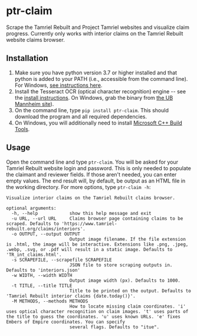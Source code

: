 # ptr-claim

Scrape the Tamriel Rebuilt and Project Tamriel websites and visualize claim progress.
Currently only works with interior claims on the Tamriel Rebuilt website claims browser.

## Installation

1. Make sure you have python version 3.7 or higher installed and that python is
   added to your PATH (i.e., accessible from the command line). For Windows,
   [see instructions here](https://datatofish.com/add-python-to-windows-path/).
2. Install the Tesseract OCR (optical character recognition) engine -- see the
   [install instructions](https://tesseract-ocr.github.io/tessdoc/Installation.html).
   On Windows, grab the binary from
   [the UB Mannheim site](https://github.com/UB-Mannheim/tesseract/wiki#tesseract-installer-for-windows)).
3. On the command line, type `pip install ptr-claim`. This should download the program
   and all required dependencies.
4. On Windows, you will additionally need to install
   [Microsoft C++ Build Tools](https://visualstudio.microsoft.com/visual-cpp-build-tools/).

## Usage

Open the command line and type `ptr-claim`. You will be asked for your Tamriel Rebuilt
website login and password. This is only needed to populate the claimant and reviewer
fields. If those aren't needed, you can enter empty values. The end result will, by
default, be output as an HTML file in the working directory. For more options, type
`ptr-claim -h`:

```
Visualize interior claims on the Tamriel Rebuilt claims browser.

optional arguments:
  -h, --help            show this help message and exit
  -u URL, --url URL     Claims browser page containing claims to be scraped. Defaults to 'https://www.tamriel-rebuilt.org/claims/interiors'.
  -o OUTPUT, --output OUTPUT
                        Output image filename. If the file extension is .html, the image will be interactive. Extensions like .png, .jpeg, .webp, .svg, or .pdf will result in a static image. Defaults to 'TR_int_claims.html'.
  -s SCRAPEFILE, --scrapefile SCRAPEFILE
                        JSON file to store scraping outputs in. Defaults to 'interiors.json'
  -w WIDTH, --width WIDTH
                        Output image width (px). Defaults to 1000.
  -t TITLE, --title TITLE
                        Title to be printed on the output. Defaults to 'Tamriel Rebuilt interior claims {date.today()}'.
  -M METHODS, --methods METHODS
                        How to locate missing claim coordinates. 'i' uses optical character recognition on claim images. 't' uses parts of the title to guess the coordinates. 'u' uses known URLs. 'e' fixes Embers of Empire coordinates. You can specify
                        several flags. Defaults to "itue".
```